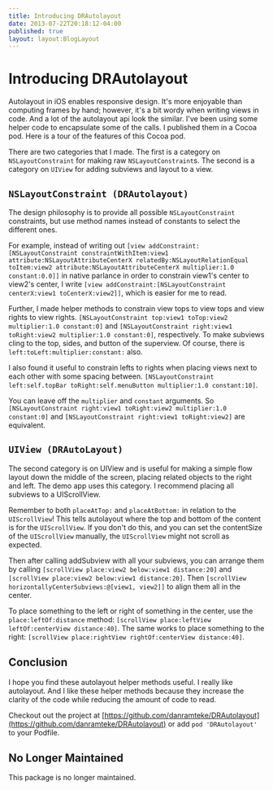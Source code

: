 ```yaml
---
title: Introducing DRAutolayout
date: 2013-07-22T20:18:12-04:00
published: true
layout: layout:BlogLayout
---
```


# Introducing DRAutolayout

Autolayout in iOS enables responsive design. It's more enjoyable than computing frames by hand; however, it's a bit wordy when writing views in code. And a lot of the autolayout api look the similar. I've been using some helper code to encapsulate some of the calls. I published them in a Cocoa pod. Here is a tour of the features of this Cocoa pod.

There are two categories that I made. The first is a category on `NSLayoutConstraint` for making raw `NSLayoutConstraint`s. The second is a category on `UIView` for adding subviews and layout to a view.

## `NSLayoutConstraint (DRAutolayout)`

The design philosophy is to provide all possible `NSLayoutConstraint` constraints, but use method names instead of constants to select the different ones.

For example, instead of writing out `[view addConstraint:[NSLayoutConstraint constraintWithItem:view1 attribute:NSLayoutAttributeCenterX relatedBy:NSLayoutRelationEqual toItem:view2 attribute:NSLayoutAttributeCenterX multiplier:1.0 constant:0.0]]` in native parlance in order to constrain view1's center to view2's center, I write `[view addConstraint:[NSLayoutConstraint centerX:view1 toCenterX:view2]]`, which is easier for me to read.

Further, I made helper methods to constrain view tops to view tops and view rights to view rights. `[NSLayoutConstraint top:view1 toTop:view2 multiplier:1.0 constant:0]` and `[NSLayoutConstraint right:view1 toRight:view2 multiplier:1.0 constant:0]`, respectively. To make subviews cling to the top, sides, and button of the superview. Of course, there is `left:toLeft:multiplier:constant:` also.

I also found it useful to constrain lefts to rights when placing views next to each other with some spacing between. `[NSLayoutConstraint left:self.topBar toRight:self.menuButton multiplier:1.0 constant:10]`.

You can leave off the `multiplier` and `constant` arguments. So `[NSLayoutConstraint right:view1 toRight:view2 multiplier:1.0 constant:0]` and `[NSLayoutConstraint right:view1 toRight:view2]` are equivalent.

## `UIView (DRAutoLayout)`

The second category is on UIView and is useful for making a simple flow layout down the middle of the screen, placing related objects to the right and left. The demo app uses this category. I recommend placing all subviews to a UIScrollView.

Remember to both `placeAtTop:` and `placeAtBottom:` in relation to the `UIScrollView`! This tells autolayout where the top and bottom of the content is for the `UIScrollView`. If you don't do this, and you can set the contentSize of the `UIScrollView` manually, the `UIScrollView` might not scroll as expected.

Then after calling addSubview with all your subviews, you can arrange them by calling `[scrollView place:view2 below:view1 distance:20]` and `[scrollView place:view2 below:view1 distance:20]`. Then `[scrollView horizontallyCenterSubviews:@[view1, view2]]` to align them all in the center.

To place something to the left or right of something in the center, use the `place:leftOf:distance` method: `[scrollView place:leftView leftOf:centerView distance:40]`. The same works to place something to the right: `[scrollView place:rightView rightOf:centerView distance:40]`.

## Conclusion

I hope you find these autolayout helper methods useful. I really like autolayout. And I like these helper methods because they increase the clarity of the code while reducing the amount of code to read.

Checkout out the project at [https://github.com/danramteke/DRAutolayout](https://github.com/danramteke/DRAutolayout) or add `pod 'DRAutolayout'` to your Podfile.

## No Longer Maintained

This package is no longer maintained.
